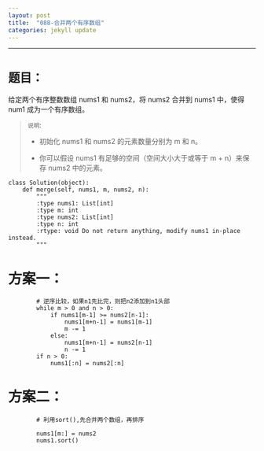 ```yaml
---
layout: post
title:  "088-合并两个有序数组"
categories: jekyll update
---
```

_______________________________________________________________________________
# `题目：`

给定两个有序整数数组 nums1 和 nums2，将 nums2 合并到 nums1 中，使得 num1 成为一个有序数组。

>`说明`:
>
>* 初始化 nums1 和 nums2 的元素数量分别为 m 和 n。
>
>* 你可以假设 nums1 有足够的空间（空间大小大于或等于 m + n）来保存 nums2 中的元素。

    class Solution(object):
        def merge(self, nums1, m, nums2, n):
            """
            :type nums1: List[int]
            :type m: int
            :type nums2: List[int]
            :type n: int
            :rtype: void Do not return anything, modify nums1 in-place instead.
            """

# 方案一：

            # 逆序比较，如果n1先比完，则把n2添加到n1头部
            while m > 0 and n > 0:
                if nums1[m-1] >= nums2[n-1]:
                    nums1[m+n-1] = nums1[m-1]
                    m -= 1
                else:
                    nums1[m+n-1] = nums2[n-1]
                    n -= 1
            if n > 0:
                nums1[:n] = nums2[:n]

# 方案二：
            # 利用sort(),先合并两个数组，再排序
            
            nums1[m:] = nums2
            nums1.sort()

